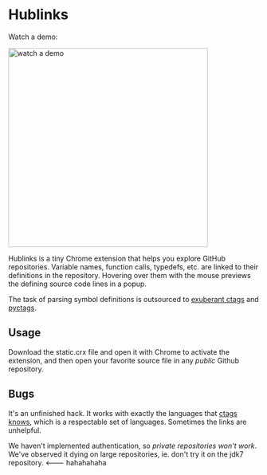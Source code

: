 # Hublinks

Watch a demo:

<a href="http://youtu.be/-Ncdiwa8plY"> <img src="https://raw.github.com/krithin/hublinks/master/static/screenshot.png" alt="watch a demo" height=400px></a>

Hublinks is a tiny Chrome extension that helps you explore GitHub repositories.
Variable names, function calls, typedefs, etc. are linked to their definitions in the
repository. Hovering over them with the mouse previews the defining source code
lines in a popup.

The task of parsing symbol definitions is outsourced to 
[exuberant ctags][ctags]
and
[pyctags](https://code.google.com/p/pyctags/).



## Usage

Download the static.crx file and open it with Chrome to activate the extension, and 
then open your favorite source file in any _public_ Github repository.

## Bugs

It's an unfinished hack. It works with exactly the languages that 
[ctags knows](http://ctags.sourceforge.net/languages.html),
which is a respectable set of languages. Sometimes the links are unhelpful.

We haven't implemented authentication, so *private repositories won't work*.
We've observed it dying on large repositories, ie. don't try it
on the jdk7 repository. <--- hahahahaha

[ctags]: http://ctags.sourceforge.net/

